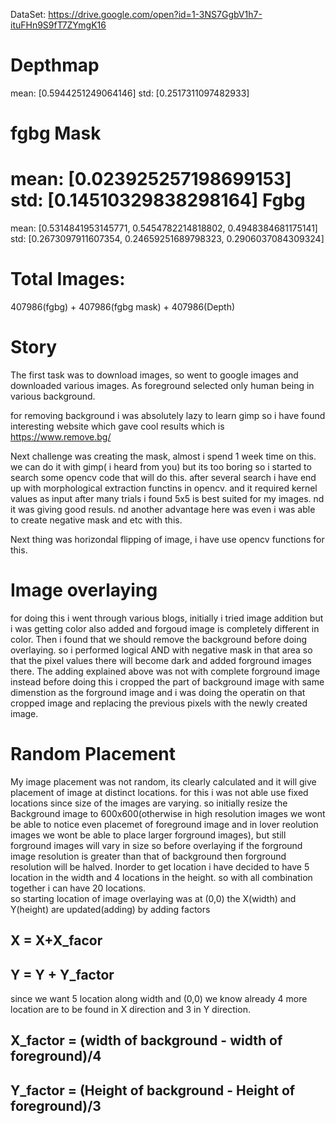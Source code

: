 
DataSet: https://drive.google.com/open?id=1-3NS7GgbV1h7-ituFHn9S9fT7ZYmgK16

Depthmap
=================================================================================
mean: [0.5944251249064146] std: [0.2517311097482933]

fgbg Mask
=================================================================================
mean: [0.023925257198699153] std: [0.14510329838298164]
Fgbg
==================================================================================
mean: [0.5314841953145771, 0.5454782214818802, 0.4948384681175141] std: [0.2673097911607354, 0.24659251689798323, 0.2906037084309324]

Total Images:
==================================================================================================
407986(fgbg) + 407986(fgbg mask) + 407986(Depth)

Story
===========================================================================================================

The first task was to download images, so went to google images and downloaded various images. As foreground selected only human being in various background.

for removing background i was absolutely lazy to learn gimp so i have found interesting website which gave cool results which is https://www.remove.bg/

Next challenge was creating the mask, almost i spend 1 week time on this. we can do it with gimp( i heard from you) but its too boring so i started to search some opencv code that will do this. after several search i have end up with morphological extraction functins in opencv. and it required kernel values as input after many trials i found 5x5 is best suited for my images. nd it was giving good resuls. nd another advantage here was even i was able to create negative mask and etc with this.

Next thing was horizondal flipping of image, i have use opencv functions for this. 

# Image overlaying 
for doing this i went through various blogs, initially i tried image addition but i was getting color also added and forgoud image is completely different in color. Then i found that we should remove the background before doing overlaying. so i performed logical AND with negative mask in that area so that the pixel values there will become dark and added forground images there. The adding explained above was not with complete forground image instead before doing this i cropped the part of background image with same dimenstion as the forground image and i was doing the operatin on that cropped image and replacing the previous pixels with the newly created image.

# Random Placement
My image placement was not random, its clearly calculated and it will give placement of image at distinct locations. for this i was not able use fixed locations since size of the images are varying. so initially resize the Background image to 600x600(otherwise in high resolution images we wont be able to notice even placemet of foreground image and in lover reolution images we wont be able to place larger forground images), but still forground images will vary in size so before overlaying if the forground image resolution is greater than that of background then forground resolution will be halved. Inorder to get location i have decided to have 5 location in the width and 4 locations in the height. so with all combination together i can have 20 locations.  
so starting location of image overlaying was at (0,0) the X(width) and Y(height) are updated(adding) by adding factors
 ## X = X+X_facor 
 ## Y = Y + Y_factor
  
  since we want 5 location along width and (0,0) we know already 4 more location are to be found in X direction and 3 in Y direction.
  ## X_factor = (width of background - width of foreground)/4
  ## Y_factor = (Height of background - Height of foreground)/3
  
  

